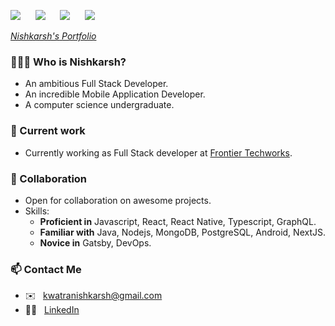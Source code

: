 ![](http://placehold.jp/16/2bae66/fcf6f5/80x30.png?text=Fresher&css=%7B%22border-radius%22%3A%224px%22%2C%22font-weight%22%3A%22%20600%22%7D)&nbsp;&nbsp;&nbsp;&nbsp;&nbsp;
![](http://placehold.jp/16/2bae66/fcf6f5/160x30.png?text=Web%20Developer&css=%7B%22border-radius%22%3A%224px%22%2C%22font-weight%22%3A%22%20600%22%7D)&nbsp;&nbsp;&nbsp;&nbsp;&nbsp;
![](http://placehold.jp/16/2bae66/fcf6f5/160x30.png?text=Mobile%20Developer&css=%7B%22border-radius%22%3A%224px%22%2C%22font-weight%22%3A%22%20600%22%7D)&nbsp;&nbsp;&nbsp;&nbsp;&nbsp;
![](http://placehold.jp/16/2bae66/fcf6f5/160x30.png?text=Open%20To%20Work&css=%7B%22border-radius%22%3A%224px%22%2C%22font-weight%22%3A%22%20600%22%7D)
 
 
 [*Nishkarsh's* *Portfolio*](https://portfolio.nishkarshkwatra.live)
 
 
 ### 👨🏻‍💻  Who is Nishkarsh?
  - An ambitious Full Stack Developer.
  - An incredible Mobile Application Developer.
  - A computer science undergraduate.
  
### 🔭 Current work  
  - Currently working as Full Stack developer at [Frontier Techworks](https://ftworks.de/).
  
### 👯 Collaboration
  - Open for collaboration on awesome projects.
  - Skills:
    - **Proficient in** Javascript, React, React Native, Typescript, GraphQL.
    - **Familiar with** Java, Nodejs, MongoDB, PostgreSQL, Android, NextJS.
    - **Novice in** Gatsby, DevOps.
    
### 📫 Contact Me
  - ✉️ &nbsp;&nbsp;kwatranishkarsh@gmail.com
  - 🤵🏻 &nbsp;&nbsp;[LinkedIn](https://www.linkedin.com/in/kwatran/)
